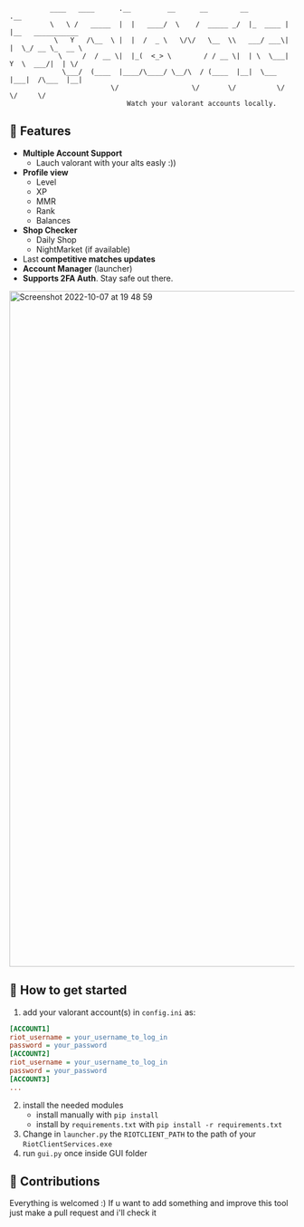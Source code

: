 ```
          ____   ____      .__         __      __        __         .__                  
          \   \ /   _____  |  |   ____/  \    /  _____ _/  |_  ____ |  |__   ___________ 
           \   Y   /\__  \ |  |  /  _ \   \/\/   \__  \\   ___/ ___\|  |  \_/ __ \_  __ \
            \     /  / __ \|  |_(  <_> \        / / __ \|  | \  \___|   Y  \  ___/|  | \/
             \___/  (____  |____/\____/ \__/\  / (____  |__|  \___  |___|  /\___  |__|   
                         \/                  \/       \/          \/     \/     \/       
                             Watch your valorant accounts locally. 
```

## 📌 Features
- **Multiple Account Support**
  - Lauch valorant with your alts easly :))
- **Profile view**
  - Level
  - XP
  - MMR
  - Rank
  - Balances
 - **Shop Checker**
   - Daily Shop
   - NightMarket (if available)
 - Last **competitive matches updates**
 - **Account Manager** (launcher)
 - **Supports 2FA Auth**. Stay safe out there.
 
 <img width="1194" alt="Screenshot 2022-10-07 at 19 48 59" src="https://user-images.githubusercontent.com/81587335/194698195-36422c6c-983b-4ece-9263-7428c7675fb5.png">
 
 ## 📝 How to get started
 1) add your valorant account(s) in `config.ini` as:
 ```ini
 [ACCOUNT1]
 riot_username = your_username_to_log_in
 password = your_password
 [ACCOUNT2]
 riot_username = your_username_to_log_in
 password = your_password
 [ACCOUNT3]
 ...
 ```
 2) install the needed modules
    - install manually with `pip install`
    - install by `requirements.txt` with `pip install -r requirements.txt`
 3) Change in `launcher.py` the `RIOTCLIENT_PATH` to the path of your `RiotClientServices.exe`
 4) run `gui.py` once inside GUI folder
   
 ## 🧱 Contributions 
Everything is welcomed :) If u want to add something and improve this tool just make a pull request and i'll check it
